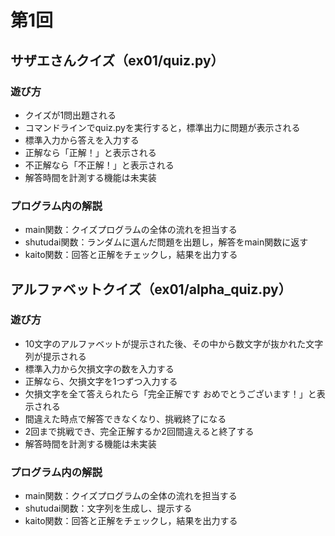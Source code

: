 # 第1回
## サザエさんクイズ（ex01/quiz.py）
### 遊び方
* クイズが1問出題される
* コマンドラインでquiz.pyを実行すると，標準出力に問題が表示される
* 標準入力から答えを入力する
* 正解なら「正解！」と表示される
* 不正解なら「不正解！」と表示される
* 解答時間を計測する機能は未実装
### プログラム内の解説
* main関数：クイズプログラムの全体の流れを担当する
* shutudai関数：ランダムに選んだ問題を出題し，解答をmain関数に返す
* kaito関数：回答と正解をチェックし，結果を出力する
## アルファベットクイズ（ex01/alpha_quiz.py）
### 遊び方
* 10文字のアルファベットが提示された後、その中から数文字が抜かれた文字列が提示される
* 標準入力から欠損文字の数を入力する
* 正解なら、欠損文字を1つずつ入力する
* 欠損文字を全て答えられたら「完全正解です おめでとうございます！」と表示される
* 間違えた時点で解答できなくなり、挑戦終了になる
* 2回まで挑戦でき、完全正解するか2回間違えると終了する
* 解答時間を計測する機能は未実装
### プログラム内の解説
* main関数：クイズプログラムの全体の流れを担当する
* shutudai関数：文字列を生成し、提示する
* kaito関数：回答と正解をチェックし，結果を出力する
